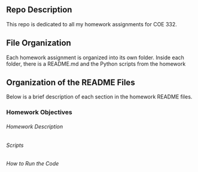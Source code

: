 ## Repo Description
This repo is dedicated to all my homework assignments for COE 332.

## File Organization
Each homework assignment is organized into its own folder. Inside each folder, there is a README.md and the Python scripts from the homework

## Organization of the README Files
Below is a brief description of each section in the homework README files.

### Homework Objectives

###### Homework Description

###### Scripts

###### How to Run the Code
